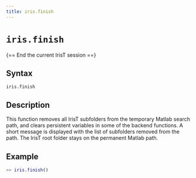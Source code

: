 ```yaml
---
title: iris.finish
---
```


# `iris.finish`

{== End the current IrisT session ==}


## Syntax

    iris.finish


## Description

This function removes all IrisT subfolders from the temporary Matlab search
path, and clears persistent variables in some of the backend functions. A
short message is displayed with the list of subfolders removed from the
path. The IrisT root folder stays on the permanent Matlab path.


## Example

```matlab
>> iris.finish()
```


